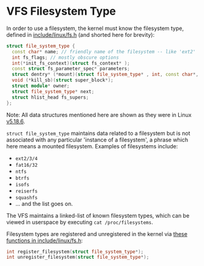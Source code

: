 # VFS Filesystem Type

In order to use a filesystem, the kernel must know the filesystem type, defined in [include/linux/fs.h](https://elixir.bootlin.com/linux/v5.7-rc4/source/include/linux/fs.h#L2234) (and shorted here for brevity):

```cpp
struct file_system_type {
  const char* name; // friendly name of the filesystem -- like 'ext2'
  int fs_flags; // mostly obscure options   
  int(*init_fs_context)(struct fs_context* );
  const struct fs_parameter_spec* parameters;
  struct dentry* (*mount)(struct file_system_type* , int, const char*, void*);
  void (*kill_sb)(struct super_block*);
  struct module* owner;
  struct file_system_type* next;
  struct hlist_head fs_supers;
};
```

Note: All data structures mentioned here are shown as they were in Linux [v5.18.6](https://elixir.bootlin.com/linux/v5.18.6/source).

`struct file_system_type` maintains data related to a filesystem but is not associated with any particular 'instance of a filesystem', a phrase which here means a mounted filesystem. Examples of filesystems include:

- `ext2/3/4`
- `fat16/32`
- `ntfs`
- `btrfs`
- `isofs`
- `reiserfs`
- `squashfs`
- ... and the list goes on.

The VFS maintains a linked-list of known filesystem types, which can be viewed in userspace by executing `cat /proc/filesystems`.

Filesystem types are registered and unregistered in the kernel via [these functions in include/linux/fs.h](https://elixir.bootlin.com/linux/v5.7-rc4/source/include/linux/fs.h#L2325):

```cpp
int register_filesystem(struct file_system_type*);
int unregister_filesystem(struct file_system_type*);
```